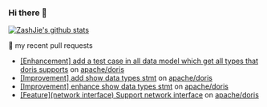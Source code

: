 ### Hi there 👋

[![ZashJie's github stats](https://github-readme-stats.vercel.app/api?username=ZashJie&bg_color=30,C2FFD8,465EFB&title_color=fff&text_color=fff)](https://github.com/pythonsir/github-readme-stats)

📌 my recent pull requests
 - [[Enhancement] add a test case in all data model which get all types that doris supports](https://github.com/apache/doris/pull/17883) on [apache/doris](https://github.com/apache/doris)
 - [[Improvement] add show data types stmt](https://github.com/apache/doris/pull/18111) on [apache/doris](https://github.com/apache/doris)
 - [[Improvement] enhance show data types stmt](https://github.com/apache/doris/pull/18831) on [apache/doris](https://github.com/apache/doris)
 - [[Feature](network interface) Support network interface](https://github.com/apache/doris/pull/16617) on [apache/doris](https://github.com/apache/doris)
